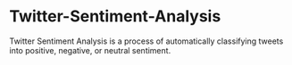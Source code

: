 # Twitter-Sentiment-Analysis
Twitter Sentiment Analysis  is a process of automatically classifying tweets into positive, negative, or neutral sentiment.
